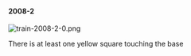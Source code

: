#### 2008-2
![train-2008-2-0.png](https://github.com/lil-lab/nlvr/raw/master/nlvr/train/images/7/train-2008-2-0.png "train-2008-2-0.png")

There is at least one yellow square touching the base